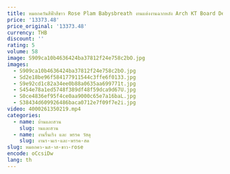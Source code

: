 ```yaml
---
title: หมอกควันสีฟ้าสีขาว Rose Plam Babysbreath งานแต่งงานฉากหลัง Arch KT Board Decor 5D การจัดดอกไม้ชั้นดอกไม้งานปาร์ตี้ Props
price: '13373.48'
price_original: '13373.48'
currency: THB
discount: ''
rating: 5
volume: 58
image: S909ca10b4636424ba37812f24e758c2bO.jpg
images:
  - S909ca10b4636424ba37812f24e758c2bO.jpg
  - Sd2e18be96f584177911544c3ffe6f0133.jpg
  - S9e92cd1c82a34ee0b88a0635aa699771t.jpg
  - S454e78a1ed5748f389df48f59dca9d67U.jpg
  - S0ce4836ef95f4ce0aa9000c65e7a16baL.jpg
  - S38434d609926486baca0712e7f09f7e2i.jpg
video: 4000261350219.mp4
categories:
  - name: บ้านและสวน
    slug: านและสวน
  - name: งานรื่นเริง และ พรรค วัสดุ
    slug: งานร-นเร-และ-พรรค-สด
slug: หมอกคว-นส-าส-ขาว-rose
encode: oCcsiDw
lang: th
---
```

  